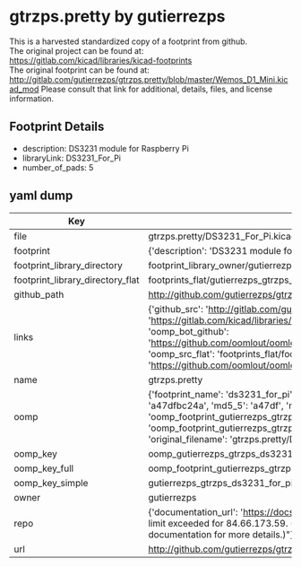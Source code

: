 # gtrzps.pretty by gutierrezps  
This is a harvested standardized copy of a footprint from github.  
The original project can be found at:  
https://gitlab.com/kicad/libraries/kicad-footprints  
The original footprint can be found at:
http://gitlab.com/gutierrezps/gtrzps.pretty/blob/master/Wemos_D1_Mini.kicad_mod
Please consult that link for additional, details, files, and license information.  
## Footprint Details
* description: DS3231 module for Raspberry Pi  
* libraryLink: DS3231_For_Pi  
* number_of_pads: 5  
## yaml dump  
| Key | Value |  
| --- | --- |  
| file | gtrzps.pretty/DS3231_For_Pi.kicad_mod |  
| footprint | {'description': 'DS3231 module for Raspberry Pi', 'libraryLink': 'DS3231_For_Pi', 'number_of_pads': 5} |  
| footprint_library_directory | footprint_library_owner/gutierrezps_gtrzps.pretty |  
| footprint_library_directory_flat | footprints_flat/gutierrezps_gtrzps_ds3231_for_pi/working |  
| github_path | http://github.com/gutierrezps/gtrzps.pretty/blob/master/DS3231_For_Pi.kicad_mod |  
| links | {'github_src': 'http://gitlab.com/gutierrezps/gtrzps.pretty/blob/master/Wemos_D1_Mini.kicad_mod', 'github_src_repo': 'https://gitlab.com/kicad/libraries/kicad-footprints', 'oomp_bot': 'footprints/gutierrezps_gtrzps_ds3231_for_pi/working', 'oomp_bot_github': 'https://github.com/oomlout/oomlout_oomp_footprint_bot/tree/main/footprints/gutierrezps_gtrzps_ds3231_for_pi/working', 'oomp_src_flat': 'footprints_flat/footprints_flat/gutierrezps_gtrzps_ds3231_for_pi/working', 'oomp_src_flat_github': 'https://github.com/oomlout/oomlout_oomp_footprint_src/tree/main/footprints_flat/gutierrezps_gtrzps_ds3231_for_pi/working'} |  
| name | gtrzps.pretty |  
| oomp | {'footprint_name': 'ds3231_for_pi', 'library_name': 'gtrzps', 'md5': 'a47dfbc24a8693fc2f3eb87fa33a8908', 'md5_10': 'a47dfbc24a', 'md5_5': 'a47df', 'md5_6': 'a47dfb', 'oomp_key': 'oomp_gutierrezps_gtrzps_ds3231_for_pi', 'oomp_key_extra': 'oomp_footprint_gutierrezps_gtrzps_ds3231_for_pi', 'oomp_key_full': 'oomp_footprint_gutierrezps_gtrzps_ds3231_for_pi_a47dfb', 'oomp_key_simple': 'gutierrezps_gtrzps_ds3231_for_pi', 'original_filename': 'gtrzps.pretty/DS3231_For_Pi.kicad_mod', 'owner_name': 'gutierrezps'} |  
| oomp_key | oomp_gutierrezps_gtrzps_ds3231_for_pi |  
| oomp_key_full | oomp_footprint_gutierrezps_gtrzps_ds3231_for_pi |  
| oomp_key_simple | gutierrezps_gtrzps_ds3231_for_pi |  
| owner | gutierrezps |  
| repo | {'documentation_url': 'https://docs.github.com/rest/overview/resources-in-the-rest-api#rate-limiting', 'message': "API rate limit exceeded for 84.66.173.59. (But here's the good news: Authenticated requests get a higher rate limit. Check out the documentation for more details.)"} |  
| url | http://github.com/gutierrezps/gtrzps.pretty |  

